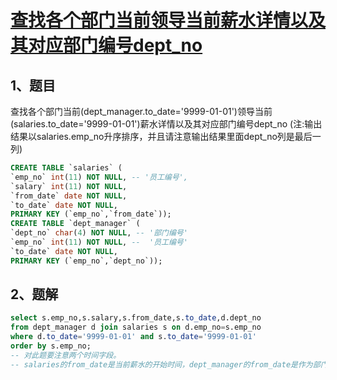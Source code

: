 # [查找各个部门当前领导当前薪水详情以及其对应部门编号dept_no](https://www.nowcoder.com/practice/c63c5b54d86e4c6d880e4834bfd70c3b?tpId=82&&tqId=29755&rp=1&ru=/ta/sql&qru=/ta/sql/question-ranking)

## 1、题目

查找各个部门当前(dept_manager.to_date='9999-01-01')领导当前(salaries.to_date='9999-01-01')薪水详情以及其对应部门编号dept_no
(注:输出结果以salaries.emp_no升序排序，并且请注意输出结果里面dept_no列是最后一列)

```sql
CREATE TABLE `salaries` (
`emp_no` int(11) NOT NULL, -- '员工编号',
`salary` int(11) NOT NULL,
`from_date` date NOT NULL,
`to_date` date NOT NULL,
PRIMARY KEY (`emp_no`,`from_date`));
CREATE TABLE `dept_manager` (
`dept_no` char(4) NOT NULL, -- '部门编号'
`emp_no` int(11) NOT NULL, --  '员工编号'
`to_date` date NOT NULL,
PRIMARY KEY (`emp_no`,`dept_no`));
```

## 2、题解


```sql
select s.emp_no,s.salary,s.from_date,s.to_date,d.dept_no 
from dept_manager d join salaries s on d.emp_no=s.emp_no
where d.to_date='9999-01-01' and s.to_date='9999-01-01'
order by s.emp_no;
-- 对此题要注意两个时间字段。
-- salaries的from_date是当前薪水的开始时间，dept_manager的from_date是作为部门经理的开始时间。
```